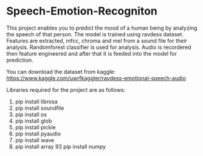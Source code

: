 # Speech-Emotion-Recogniton

This project enables you to predict the mood of a human being by analyzing the speech of that person. The model is trained using ravdess dataset. Features are extracted, mfcc, chroma and mel from a sound file for their analysis. Randomforest classifier is used for analysis. Audio is recordered then feature engineered and after that it is feeded into the model for prediction.

You can download the dataset from kaggle: https://www.kaggle.com/uwrfkaggler/ravdess-emotional-speech-audio

Libraries required for the project are as follows:
1. pip install librosa
2. pip install soundfile
3. pip install os
4. pip install glob
5. pip install pickle
6. pip install pyaudio
7. pip install wave
8. pip install array
93 pip install numpy
